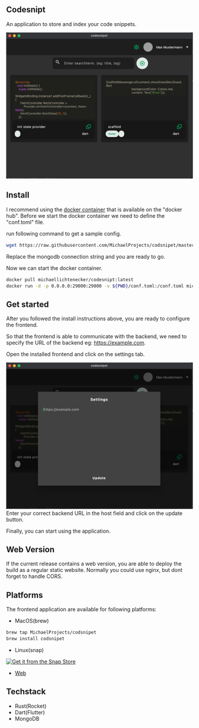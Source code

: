 
## Codesnipt
An application to store and index your code snippets. 

![Frontend-screenshot](/img/img1.png)


## Install
I recommend using the [docker container]("https://hub.docker.com/r/michaellichtenecker/codesnipt") that is available on the "docker hub". 
Before we start the docker container we need to define the "conf.toml" file.

run following command to get a sample config.

```bash
wget https://raw.githubusercontent.com/MichaelProjects/codsnipet/master/backend/docker_conf.toml && mv docker_conf.toml conf.toml
```
Replace the mongodb connection string and you are ready to go.

Now we can start the docker container.

```bash
docker pull michaellichtenecker/codesnipt:latest
docker run -d -p 0.0.0.0:29000:29000 -v ${PWD}/conf.toml:/conf.toml michaellichtenecker/codesnipt:latest
```

## Get started
After you followed the install instructions above, you are ready to configure the frontend.

So that the frontend is able to communicate with the backend, we need to specify the URL of the backend eg: https://example.com. 

Open the installed frontend and click on the settings tab.

![Frontend-screenshot](/img/img2.png)
Enter your correct backend URL in the host field and click on the update button.

Finally, you can start using the application.

## Web Version
If the current release contains a web version, you are able to deploy the build as a regular static website. Normally you could use nginx, but dont forget to handle CORS.

## Platforms
The frontend application are available for following platforms: 

- MacOS(brew)
```bash
brew tap MichaelProjects/codsnipet
brew install codsnipet
```
- Linux(snap)

[![Get it from the Snap Store](https://snapcraft.io/static/images/badges/en/snap-store-black.svg)](https://snapcraft.io/codsnipet)

- [Web](https://demo-console.vercise.io/)


## Techstack
- Rust(Rocket)
- Dart(Flutter)
- MongoDB

